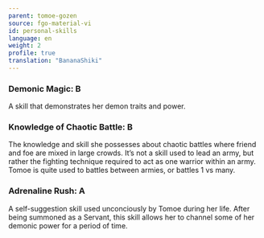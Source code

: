 ```yaml
---
parent: tomoe-gozen
source: fgo-material-vi
id: personal-skills
language: en
weight: 2
profile: true
translation: "BananaShiki"
---
```


### Demonic Magic: B

A skill that demonstrates her demon traits and power.

### Knowledge of Chaotic Battle: B

The knowledge and skill she possesses about chaotic battles where friend and foe are mixed in large crowds.
It’s not a skill used to lead an army, but rather the fighting technique required to act as one warrior within an army.
Tomoe is quite used to battles between armies, or battles 1 vs many.

### Adrenaline Rush: A

A self-suggestion skill used unconciously by Tomoe during her life.
After being summoned as a Servant, this skill allows her to channel some of her demonic power for a period of time.
